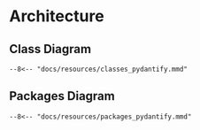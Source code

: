 # Architecture


## Class Diagram
``` mermaid
--8<-- "docs/resources/classes_pydantify.mmd"
```

## Packages Diagram
``` mermaid
--8<-- "docs/resources/packages_pydantify.mmd"
```